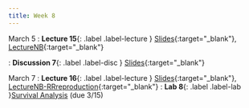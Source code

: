 ```yaml
---
title: Week 8
---
```


March 5
: **Lecture 15**{: .label .label-lecture } [Slides](https://docs.google.com/presentation/d/1qeNrfZAvFStWYYOEMQ7q3NYAMO7izXimQV2DjrNPnV8/edit?usp=sharing){:target="_blank"}, [LectureNB](https://data100.datahub.berkeley.edu/hub/user-redirect/git-pull?repo=https%3A%2F%2Fgithub.com%2FUCB-Econ-148%2Fecon148-sp24&branch=main&urlpath=lab%2Ftree%2Fecon148-sp24%2Flec%2FLec8.1%2FLec8-1.ipynb){:target="_blank"}

: **Discussion 7**{: .label .label-disc } [Slides](https://drive.google.com/file/d/1qT8ZLATaC_NL9EXP9oxgAni6JfPJj-1m/view?usp=sharing){:target="_blank"}


March 7
: **Lecture 16**{: .label .label-lecture } [Slides](https://docs.google.com/presentation/d/1MNqehTFpmxpxav57rpwaygMPDQh3mxfckkb1v0GuNDI/edit?usp=sharing){:target="_blank"}, [LectureNB-RRreproduction](https://data100.datahub.berkeley.edu/hub/user-redirect/git-pull?repo=https%3A%2F%2Fgithub.com%2FUCB-Econ-148%2Fecon148-sp24&branch=main&urlpath=lab%2Ftree%2Fecon148-sp24%2Flec%2FLec8.2%2FLec8-2-RR.ipynb){:target="_blank"}
: **Lab 8**{: .label .label-lab }[Survival Analysis](https://data100.datahub.berkeley.edu/hub/user-redirect/git-pull?repo=https%3A%2F%2Fgithub.com%2FUCB-Econ-148%2Fecon148-sp24&branch=main&urlpath=lab%2Ftree%2Fecon148-sp24%2Flab%2Flab08%2Flab08.ipynb) (due 3/15)